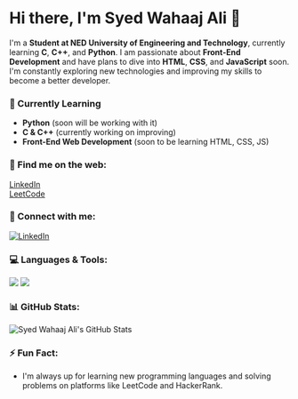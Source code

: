 # Hi there, I'm Syed Wahaaj Ali 👋

I'm a **Student at NED University of Engineering and Technology**, currently learning **C**, **C++**, and **Python**. I am passionate about **Front-End Development** and have plans to dive into **HTML**, **CSS**, and **JavaScript** soon. I'm constantly exploring new technologies and improving my skills to become a better developer.

### 🌱 Currently Learning
- **Python** (soon will be working with it)
- **C & C++** (currently working on improving)
- **Front-End Web Development** (soon to be learning HTML, CSS, JS)

### 📍 Find me on the web:

[LinkedIn](https://www.linkedin.com/in/syedwahaajali28/)  
[LeetCode](https://leetcode.com/u/Syed_Wahaaj_Ali/)  

### 📱 Connect with me:
[![LinkedIn](https://upload.wikimedia.org/wikipedia/commons/0/01/LinkedIn_Logo_2023.png)](https://www.linkedin.com/in/syedwahaajali28/)

### 💻 Languages & Tools:
<p>
  <img src="https://img.shields.io/badge/C-A8B9CC?style=for-the-badge&logo=c&logoColor=white" />
  <img src="https://img.shields.io/badge/C%2B%2B-00599C?style=for-the-badge&logo=c%2B%2B&logoColor=white" />
</p>

### 📊 GitHub Stats:
![Syed Wahaaj Ali's GitHub Stats](https://github-readme-stats.vercel.app/api?username=Syed-Wahaaj-Ali&show_icons=true&theme=radical)

### ⚡ Fun Fact:
- I'm always up for learning new programming languages and solving problems on platforms like LeetCode and HackerRank.
